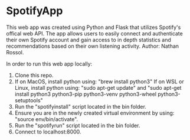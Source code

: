 # SpotifyApp

This web app was created using Python and Flask that utilizes Spotify's offical web API. The app allows users to easily connect and authenticate their own Spotify account
and gain access to in depth statistics and recommendations based on their own listening activity. Author: Nathan Rossol.

In order to run this web app locally:
  1. Clone this repo.
  2. If on MacOS, install python using:
     "brew install python3"
     If on WSL or Linux, install python using:
     "sudo apt-get update" and
     "sudo apt-get install python3 python3-pip python3-venv python3-wheel python3-setuptools"
  4. Run the "spotifyinstall" script located in the bin folder.
  5. Ensure you are in the newly created virtual environment by using: "source env/bin/activate".
  6. Run the "spotifyrun" script located in the bin folder.
  7. Connect to localhost:8000.
